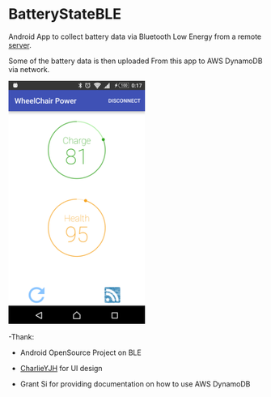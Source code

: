 # BatteryStateBLE

Android App to collect battery data via Bluetooth Low Energy from a remote [server](https://github.com/nebulaM/BatteryStateServer).

Some of the battery data is then uploaded From this app to AWS DynamoDB via network.

<img src="https://github.com/nebulaM/BatteryStateBLE/blob/master/screenshots/Screenshot_20170105-001714.png" width="270px" height="480px"/>

-Thank:

- Android OpenSource Project on BLE

- [CharlieYJH](https://github.com/CharlieYJH) for UI design

- Grant Si for providing documentation on how to use AWS DynamoDB